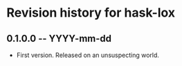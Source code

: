 # Revision history for hask-lox

## 0.1.0.0 -- YYYY-mm-dd

* First version. Released on an unsuspecting world.
